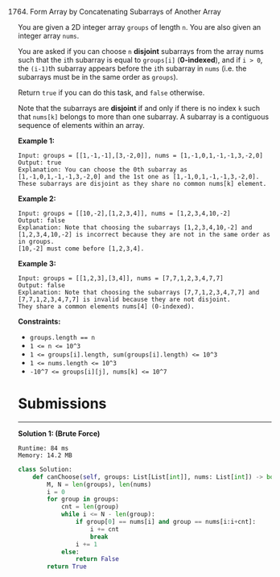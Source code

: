 1764. Form Array by Concatenating Subarrays of Another Array

You are given a 2D integer array `groups` of length `n`. You are also given an integer array `nums`.

You are asked if you can choose `n` **disjoint** subarrays from the array nums such that the `i`th subarray is equal to `groups[i]` (**0-indexed**), and if `i > 0`, the `(i-1)`th subarray appears before the `i`th subarray in `nums` (i.e. the subarrays must be in the same order as `groups`).

Return `true` if you can do this task, and `false` otherwise.

Note that the subarrays are **disjoint** if and only if there is no index `k` such that `nums[k]` belongs to more than one subarray. A subarray is a contiguous sequence of elements within an array.

 

**Example 1:**
```
Input: groups = [[1,-1,-1],[3,-2,0]], nums = [1,-1,0,1,-1,-1,3,-2,0]
Output: true
Explanation: You can choose the 0th subarray as [1,-1,0,1,-1,-1,3,-2,0] and the 1st one as [1,-1,0,1,-1,-1,3,-2,0].
These subarrays are disjoint as they share no common nums[k] element.
```

**Example 2:**
```
Input: groups = [[10,-2],[1,2,3,4]], nums = [1,2,3,4,10,-2]
Output: false
Explanation: Note that choosing the subarrays [1,2,3,4,10,-2] and [1,2,3,4,10,-2] is incorrect because they are not in the same order as in groups.
[10,-2] must come before [1,2,3,4].
```

**Example 3:**
```
Input: groups = [[1,2,3],[3,4]], nums = [7,7,1,2,3,4,7,7]
Output: false
Explanation: Note that choosing the subarrays [7,7,1,2,3,4,7,7] and [7,7,1,2,3,4,7,7] is invalid because they are not disjoint.
They share a common elements nums[4] (0-indexed).
```

**Constraints:**

* `groups.length == n`
* `1 <= n <= 10^3`
* `1 <= groups[i].length, sum(groups[i].length) <= 10^3`
* `1 <= nums.length <= 10^3`
* `-10^7 <= groups[i][j], nums[k] <= 10^7`

# Submissions
---
**Solution 1: (Brute Force)**
```
Runtime: 84 ms
Memory: 14.2 MB
```
```python
class Solution:
    def canChoose(self, groups: List[List[int]], nums: List[int]) -> bool:
        M, N = len(groups), len(nums)
        i = 0
        for group in groups:
            cnt = len(group)
            while i <= N - len(group):
                if group[0] == nums[i] and group == nums[i:i+cnt]:
                    i += cnt
                    break
                i += 1
            else:
                return False
        return True
```
